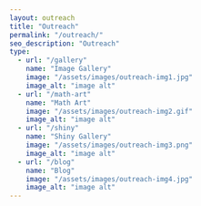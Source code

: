 ```yaml
---
layout: outreach
title: "Outreach"
permalink: "/outreach/"
seo_description: "Outreach"
type:
  - url: "/gallery"
    name: "Image Gallery"
    image: "/assets/images/outreach-img1.jpg"
    image_alt: "image alt"
  - url: "/math-art"
    name: "Math Art"
    image: "/assets/images/outreach-img2.gif"
    image_alt: "image alt"
  - url: "/shiny"
    name: "Shiny Gallery"
    image: "/assets/images/outreach-img3.png"
    image_alt: "image alt"
  - url: "/blog"
    name: "Blog"
    image: "/assets/images/outreach-img4.jpg"
    image_alt: "image alt"
---
```


